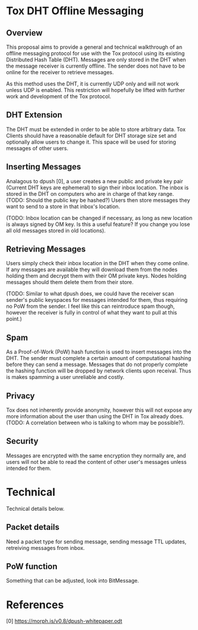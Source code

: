 # Tox DHT Offline Messaging

## Overview

This proposal aims to provide a general and technical walkthrough of an
offline messaging protocol for use with the Tox protocol using its existing
Distributed Hash Table (DHT). Messages are only stored in the DHT when the
message receiver is currently offline. The sender does not have to be
online for the receiver to retrieve messages.

As this method uses the DHT, it is currently UDP only and will not work
unless UDP is enabled. This restriction will hopefully be lifted with
further work and development of the Tox protocol.

## DHT Extension

The DHT must be extended in order to be able to store arbitrary data. Tox
Clients should have a reasonable default for DHT storage size set and
optionally allow users to change it. This space will be used for storing
messages of other users.

## Inserting Messages 

Analagous to dpush [0], a user creates a new public and private key pair
(Current DHT keys are ephemeral) to sign their inbox location. The inbox is
stored in the DHT on computers who are in charge of that key range. (TODO:
Should the public key be hashed?) Users then store messages they want to
send to a store in that inbox's location. 

(TODO: Inbox location can be changed if necessary, as long as new location
is always signed by OM key. Is this a useful feature? If you change you
lose all old messages stored in old locations).

## Retrieving Messages

Users simply check their inbox location in the DHT when they come online.
If any messages are available they will download them from the nodes
holding them and decrypt them with their OM private keys. Nodes holding
messages should them delete them from their store.

(TODO: Similar to what dpush does, we could have the receiver scan sender's
public keyspaces for messages intended for them, thus requiring no PoW from
the sender. I feel like this can reintroduce spam though, however the
receiver is fully in control of what they want to pull at this point.)

## Spam

As a Proof-of-Work (PoW) hash function is used to insert messages into the
DHT. The sender must complete a certain amount of computational hashing
before they can send a message. Messages that do not properly complete the
hashing function will be dropped by network clients upon receival. Thus is
makes spamming a user unreliable and costly.

## Privacy

Tox does not inherently provide anonymity, however this will not expose any
more information about the user than using the DHT in Tox already does.
(TODO: A correlation between who is talking to whom may be possible?).

## Security

Messages are encrypted with the same encryption they normally are, and
users will not be able to read the content of other user's messages unless
intended for them.

# Technical

Technical details below.

## Packet details

Need a packet type for sending message, sending message TTL updates,
retreiving messages from inbox.

## PoW function

Something that can be adjusted, look into BitMessage.

# References

[0] https://morph.is/v0.8/dpush-whitepaper.odt
